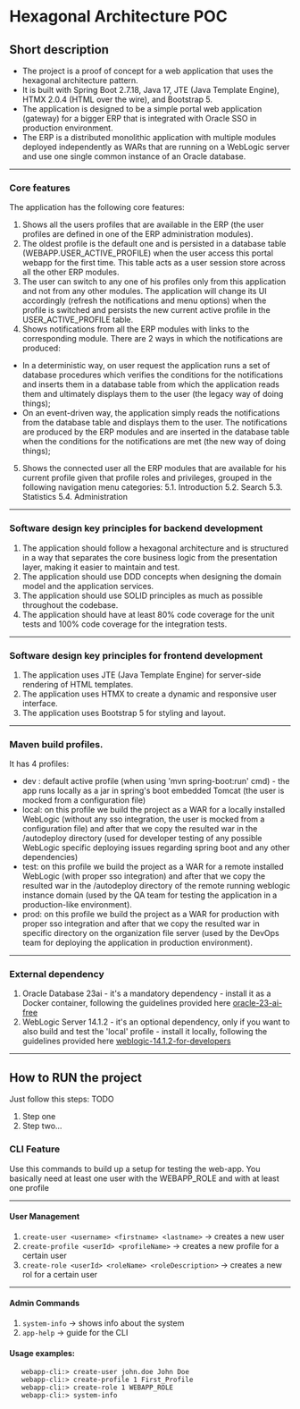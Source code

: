# Hexagonal Architecture POC 

## Short description
- The project is a proof of concept for a web application that uses the hexagonal architecture pattern. 
- It is built with Spring Boot 2.7.18, Java 17, JTE (Java Template Engine), HTMX 2.0.4 (HTML over the wire), and Bootstrap 5.
- The application is designed to be a simple portal web application (gateway) for a bigger ERP that is integrated with Oracle SSO in production environment.
- The ERP is a distributed monolithic application with multiple modules deployed independently as WARs that are running on a WebLogic server and use one single common instance of an Oracle database.
---
### Core features
The application has the following core features:
1. Shows all the users profiles that are available in the ERP (the user profiles are defined in one of the ERP administration modules). 
2. The oldest profile is the default one and is persisted in a database table (WEBAPP.USER_ACTIVE_PROFILE) when the user access this portal webapp for the first time. This table acts as a user session store across all the other ERP modules.
3. The user can switch to any one of his profiles only from this application and not from any other modules. The application will change its UI accordingly (refresh the notifications and menu options) when the profile is switched and persists the new current active profile in the USER_ACTIVE_PROFILE table. 
4. Shows notifications from all the ERP modules with links to the corresponding module. There are 2 ways in which the notifications are produced: 
- In a deterministic way, on user request the application runs a set of database procedures which verifies the conditions for the notifications and inserts them in a database table from which the application reads them and ultimately displays them to the user (the legacy way of doing things); 
- On an event-driven way, the application simply reads the notifications from the database table and displays them to the user. The notifications are produced by the ERP modules and are inserted in the database table when the conditions for the notifications are met (the new way of doing things);
5. Shows the connected user all the ERP modules that are available for his current profile given that profile roles and privileges, grouped in the following navigation menu categories: 
      5.1. Introduction
      5.2. Search
      5.3. Statistics
      5.4. Administration
---
### Software design key principles for backend development
1. The application should follow a hexagonal architecture and is structured in a way that separates the core business logic from the presentation layer, making it easier to maintain and test.
2. The application should use DDD concepts when designing the domain model and the application services.
3. The application should use SOLID principles as much as possible throughout the codebase.
4. The application should have at least 80% code coverage for the unit tests and 100% code coverage for the integration tests.
---
### Software design key principles for frontend development
1. The application uses JTE (Java Template Engine) for server-side rendering of HTML templates.
2. The application uses HTMX to create a dynamic and responsive user interface.
3. The application uses Bootstrap 5 for styling and layout.
---
### Maven build profiles.
It has 4 profiles: 
- dev : default active profile (when using 'mvn spring-boot:run' cmd) - the app runs locally as a jar in spring's boot embedded Tomcat (the user is mocked from a configuration file)
- local: on this profile we build the project as a WAR for a locally installed WebLogic (without any sso integration, the user is mocked from a configuration file) and after that we copy the resulted war in the /autodeploy directory (used for developer testing of any possible WebLogic specific deploying issues regarding spring boot and any other dependencies)
- test: on this profile we build the project as a WAR for a remote installed WebLogic (with proper sso integration) and after that we copy the resulted war in the /autodeploy directory of the remote running weblogic instance domain (used by the QA team for testing the application in a production-like environment).
- prod: on this profile we build the project as a WAR for production with proper sso integration and after that we copy the resulted war in specific directory on the organization file server (used by the DevOps team for deploying the application in production environment).
---
### External dependency 
1. Oracle Database 23ai - it's a mandatory dependency - install it as a Docker container, following the guidelines provided here [oracle-23-ai-free](https://hub.docker.com/r/gvenzl/oracle-free)
2. WebLogic Server 14.1.2 - it's an optional dependency, only if you want to also build and test the 'local' profile - install it locally, following the guidelines provided here [weblogic-14.1.2-for-developers](https://docs.oracle.com/en/middleware/fusion-middleware/weblogic-server/14.1.2/wlsig/installing-weblogic-server-for-developers.html#WLSIG415) 
---

## How to RUN the project

Just follow this steps:
TODO
1. Step one
2. Step two...

### CLI Feature

Use this commands to build up a setup for testing the web-app. You basically need at least one user with the WEBAPP_ROLE and with at least one profile

---
#### User Management 
1. `create-user <username> <firstname> <lastname>` -> creates a new user
2. `create-profile <userId> <profileName>` -> creates a new profile for a certain user
3. `create-role <userId> <roleName> <roleDescription>` -> creates a new rol for a certain user
---
#### Admin Commands
1. `system-info` -> shows info about the system
2. `app-help` -> guide for the CLI

#### Usage examples:

	   webapp-cli:> create-user john.doe John Doe
	   webapp-cli:> create-profile 1 First_Profile
	   webapp-cli:> create-role 1 WEBAPP_ROLE
	   webapp-cli:> system-info

